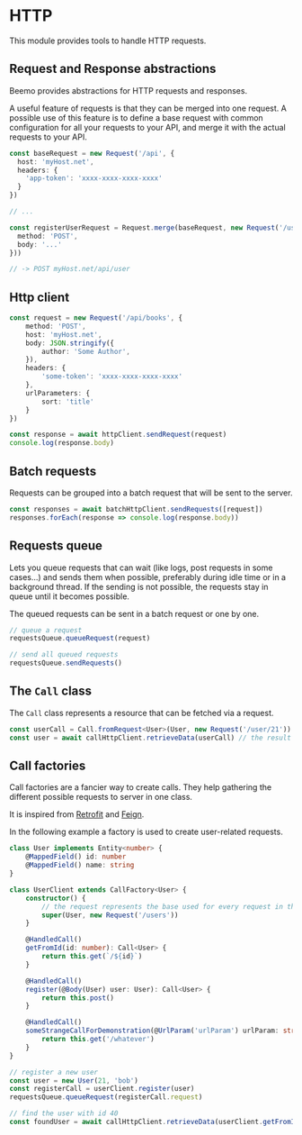 # HTTP

This module provides tools to handle HTTP requests.

## Request and Response abstractions

Beemo provides abstractions for HTTP requests and responses.

A useful feature of requests is that they can be merged into one request.
A possible use of this feature is to define a base request with common configuration for all your requests to your API, and merge it with the actual requests to your API.

```ts
const baseRequest = new Request('/api', {
  host: 'myHost.net',
  headers: {
    'app-token': 'xxxx-xxxx-xxxx-xxxx'
  }
})

// ...

const registerUserRequest = Request.merge(baseRequest, new Request('/user', {
  method: 'POST',
  body: '...'
}))

// -> POST myHost.net/api/user
```

## Http client

```ts
const request = new Request('/api/books', {
    method: 'POST',
    host: 'myHost.net',
    body: JSON.stringify({
        author: 'Some Author',
    }),
    headers: {
        'some-token': 'xxxx-xxxx-xxxx-xxxx'
    },
    urlParameters: {
        sort: 'title'
    }
})

const response = await httpClient.sendRequest(request)
console.log(response.body)
```

## Batch requests

Requests can be grouped into a batch request that will be sent to the server.

```ts
const responses = await batchHttpClient.sendRequests([request])
responses.forEach(response => console.log(response.body))
```

## Requests queue

Lets you queue requests that can wait (like logs, post requests in some cases...) and sends them when possible,
preferably during idle time or in a background thread. If the sending is not possible, the requests stay in queue until it becomes possible.

The queued requests can be sent in a batch request or one by one.

```ts
// queue a request
requestsQueue.queueRequest(request)

// send all queued requests
requestsQueue.sendRequests()
```

## The `Call` class

The `Call` class represents a resource that can be fetched via a request.

```ts
const userCall = Call.fromRequest<User>(User, new Request('/user/21'))
const user = await callHttpClient.retrieveData(userCall) // the result is parsed and serialized to a User instance
```

## Call factories

Call factories are a fancier way to create calls.
They help gathering the different possible requests to server in one class.

It is inspired from [Retrofit](http://square.github.io/retrofit/) and [Feign](https://cloud.spring.io/spring-cloud-netflix/multi/multi_spring-cloud-feign.html).

In the following example a factory is used to create user-related requests.

```ts
class User implements Entity<number> {
    @MappedField() id: number
    @MappedField() name: string
}

class UserClient extends CallFactory<User> {
    constructor() {
        // the request represents the base used for every request in this class
        super(User, new Request('/users'))
    }

    @HandledCall()
    getFromId(id: number): Call<User> {
        return this.get(`/${id}`)
    }

    @HandledCall()
    register(@Body(User) user: User): Call<User> {
        return this.post()
    }

    @HandledCall()
    someStrangeCallForDemonstration(@UrlParam('urlParam') urlParam: string, @Header('headerParam') headerParam: string): Call<User> {
        return this.get('/whatever')
    }
}

// register a new user
const user = new User(21, 'bob')
const registerCall = userClient.register(user)
requestsQueue.queueRequest(registerCall.request)

// find the user with id 40
const foundUser = await callHttpClient.retrieveData(userClient.getFromId(40))
```
